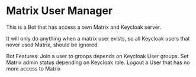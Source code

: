 # Matrix User Manager

This is a Bot that has access a own Matrix and Keycloak server.

It will only do anything when a matrix user exists, so all Keycloak users that never used Matrix, should be ignored.

Bot Features:
Join a user to groops depends on Keycloak User groups.
Set Matrix admin status depending on Keycloak role.
Logout a User that has no more access to Matrix